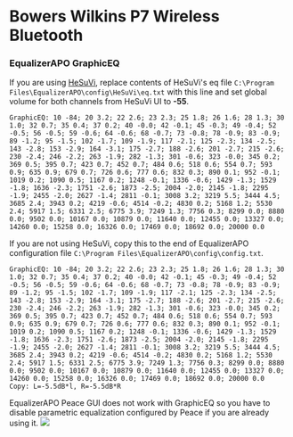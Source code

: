 # Bowers Wilkins P7 Wireless Bluetooth
### EqualizerAPO GraphicEQ
If you are using [HeSuVi](https://sourceforge.net/projects/hesuvi/), replace contents of HeSuVi's eq file `C:\Program Files\EqualizerAPO\config\HeSuVi\eq.txt` with this line and set global volume for both channels from HeSuVi UI to **-55**.
```
GraphicEQ: 10 -84; 20 3.2; 22 2.6; 23 2.3; 25 1.8; 26 1.6; 28 1.3; 30 1.0; 32 0.7; 35 0.4; 37 0.2; 40 -0.0; 42 -0.1; 45 -0.3; 49 -0.4; 52 -0.5; 56 -0.5; 59 -0.6; 64 -0.6; 68 -0.7; 73 -0.8; 78 -0.9; 83 -0.9; 89 -1.2; 95 -1.5; 102 -1.7; 109 -1.9; 117 -2.1; 125 -2.3; 134 -2.5; 143 -2.8; 153 -2.9; 164 -3.1; 175 -2.7; 188 -2.6; 201 -2.7; 215 -2.6; 230 -2.4; 246 -2.2; 263 -1.9; 282 -1.3; 301 -0.6; 323 -0.0; 345 0.2; 369 0.5; 395 0.7; 423 0.7; 452 0.7; 484 0.6; 518 0.6; 554 0.7; 593 0.9; 635 0.9; 679 0.7; 726 0.6; 777 0.6; 832 0.3; 890 0.1; 952 -0.1; 1019 0.2; 1090 0.5; 1167 0.2; 1248 -0.1; 1336 -0.6; 1429 -1.3; 1529 -1.8; 1636 -2.3; 1751 -2.6; 1873 -2.5; 2004 -2.0; 2145 -1.8; 2295 -1.9; 2455 -2.0; 2627 -1.4; 2811 -0.1; 3008 3.2; 3219 5.5; 3444 4.5; 3685 2.4; 3943 0.2; 4219 -0.6; 4514 -0.2; 4830 0.2; 5168 1.2; 5530 2.4; 5917 1.5; 6331 2.5; 6775 3.9; 7249 1.3; 7756 0.3; 8299 0.0; 8880 0.0; 9502 0.0; 10167 0.0; 10879 0.0; 11640 0.0; 12455 0.0; 13327 0.0; 14260 0.0; 15258 0.0; 16326 0.0; 17469 0.0; 18692 0.0; 20000 0.0
```
If you are not using HeSuVi, copy this to the end of EqualizerAPO configuration file `C:\Program Files\EqualizerAPO\config\config.txt`.
```
GraphicEQ: 10 -84; 20 3.2; 22 2.6; 23 2.3; 25 1.8; 26 1.6; 28 1.3; 30 1.0; 32 0.7; 35 0.4; 37 0.2; 40 -0.0; 42 -0.1; 45 -0.3; 49 -0.4; 52 -0.5; 56 -0.5; 59 -0.6; 64 -0.6; 68 -0.7; 73 -0.8; 78 -0.9; 83 -0.9; 89 -1.2; 95 -1.5; 102 -1.7; 109 -1.9; 117 -2.1; 125 -2.3; 134 -2.5; 143 -2.8; 153 -2.9; 164 -3.1; 175 -2.7; 188 -2.6; 201 -2.7; 215 -2.6; 230 -2.4; 246 -2.2; 263 -1.9; 282 -1.3; 301 -0.6; 323 -0.0; 345 0.2; 369 0.5; 395 0.7; 423 0.7; 452 0.7; 484 0.6; 518 0.6; 554 0.7; 593 0.9; 635 0.9; 679 0.7; 726 0.6; 777 0.6; 832 0.3; 890 0.1; 952 -0.1; 1019 0.2; 1090 0.5; 1167 0.2; 1248 -0.1; 1336 -0.6; 1429 -1.3; 1529 -1.8; 1636 -2.3; 1751 -2.6; 1873 -2.5; 2004 -2.0; 2145 -1.8; 2295 -1.9; 2455 -2.0; 2627 -1.4; 2811 -0.1; 3008 3.2; 3219 5.5; 3444 4.5; 3685 2.4; 3943 0.2; 4219 -0.6; 4514 -0.2; 4830 0.2; 5168 1.2; 5530 2.4; 5917 1.5; 6331 2.5; 6775 3.9; 7249 1.3; 7756 0.3; 8299 0.0; 8880 0.0; 9502 0.0; 10167 0.0; 10879 0.0; 11640 0.0; 12455 0.0; 13327 0.0; 14260 0.0; 15258 0.0; 16326 0.0; 17469 0.0; 18692 0.0; 20000 0.0
Copy: L=-5.5dB*l, R=-5.5dB*R
```
EqualizerAPO Peace GUI does not work with GraphicEQ so you have to disable parametric equalization configured by Peace if you are already using it.
![](https://raw.githubusercontent.com/jaakkopasanen/AutoEq/master/results/SBAF-Serious/innerfidelity/onear/Bowers%20Wilkins%20P7%20Wireless%20Bluetooth/Bowers%20Wilkins%20P7%20Wireless%20Bluetooth.png)
